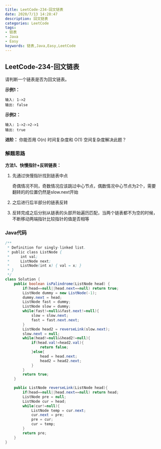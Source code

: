 ```yaml
---
title: LeetCode-234-回文链表
date: 2020/7/13 14:28:47
description: 回文链表
categories: LeetCode
tags: 
- 链表
- Java
- Easy
keywords: 链表,Java,Easy,LeetCode
---
```


## LeetCode-234-回文链表

请判断一个链表是否为回文链表。

<!--more-->

**示例1：**

```
输入: 1->2
输出: false
```

**示例2：**

```
输入: 1->2->2->1
输出: true
```

**进阶：**
你能否用 O(n) 时间复杂度和 O(1) 空间复杂度解决此题？

### 解题思路

**方法1、快慢指针+反转链表：**

1. 先通过快慢指针找到链表中点

   奇偶情况不同，奇数情况应该跳过中心节点，偶数情况中心节点为2个，需要翻转的的位置仍然是slow.next开始

2. 之后进行后半部分的链表反转

3. 反转完成之后分别从链表的头部开始遍历匹配，当两个链表都不为空的时候，不断移动两端指针比较指针的值是否相等

### Java代码

```java
/**
 * Definition for singly-linked list.
 * public class ListNode {
 *     int val;
 *     ListNode next;
 *     ListNode(int x) { val = x; }
 * }
 */
class Solution {
    public boolean isPalindrome(ListNode head) {
        if(head==null||head.next==null) return true;
        ListNode dummy = new ListNode(-1);
        dummy.next = head;
        ListNode fast = dummy;
        ListNode slow = dummy;
        while(fast!=null&&fast.next!=null){
            slow = slow.next;
            fast = fast.next.next;
        }
        ListNode head2 = reverseLink(slow.next);
        slow.next = null;
        while(head!=null&&head2!=null){
            if(head.val!=head2.val){
                return false;
            }else{
                head = head.next;
                head2 = head2.next;
            }
        }
        return true;
    }

    public ListNode reverseLink(ListNode head){
        if(head==null||head.next==null) return head;
        ListNode pre = null;
        ListNode cur = head;
        while(cur!=null){
            ListNode temp = cur.next;
            cur.next = pre;
            pre = cur;
            cur = temp;
        }
        return pre;
    }
}
```








